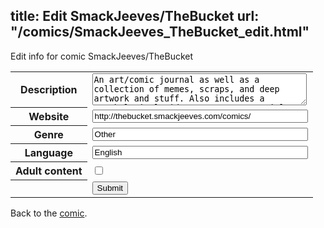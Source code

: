 title: Edit SmackJeeves/TheBucket
url: "/comics/SmackJeeves_TheBucket_edit.html"
---
Edit info for comic SmackJeeves/TheBucket

<form name="comic" action="http://gaepostmail.appspot.com/comic/" method="post">
<table class="comicinfo">
<tr>
<th>Description</th><td><textarea name="description" cols="40" rows="3">An art/comic journal as well as a collection of memes, scraps, and deep artwork and stuff. Also includes a psychological side story, &quot;ENS Special&quot;. Updates daily (if not, extra updates).</textarea></td>
</tr>
<tr>
<th>Website</th><td><input type="text" name="url" value="http://thebucket.smackjeeves.com/comics/" size="40"/></td>
</tr>
<tr>
<th>Genre</th><td><input type="text" name="genre" value="Other" size="40"/></td>
</tr>
<tr>
<th>Language</th><td><input type="text" name="language" value="English" size="40"/></td>
</tr>
<tr>
<th>Adult content</th><td><input type="checkbox" name="adult" value="adult" /></td>
</tr>
<tr>
<th></th><td>
<input type="hidden" name="comic" value="SmackJeeves_TheBucket" />
<input type="submit" name="submit" value="Submit" />
</td>
</tr>
</table>
</form>

Back to the [comic](SmackJeeves_TheBucket.html).
